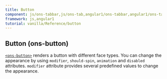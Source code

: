 ```yaml
---
title: Button
component: js/ons-tabbar,js/ons-tab,angular1/ons-tabbar,angular1/ons-tab
framework: js,angular1
tutorial: vanilla/Reference/button
---
```


## Button (ons-button)

[`<ons-button>`](/v2/docs/js/ons-button.html) renders a button with different face types. You can change the appearance by using `modifier`, `should-spin`, `animation` and `disabled` attributes. `modifier` attribute provides several predefined values to change the appearance.
